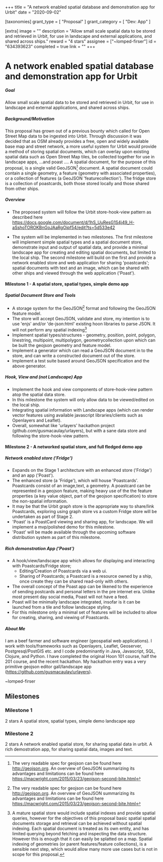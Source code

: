 +++
title = "﻿A network enabled spatial database and demonstration app for Urbit"
date = "2020-09-02"

[taxonomies]
grant_type = [ "Proposal" ]
grant_category = [ "Dev: App" ]

[extra]
image = ""
description = "Allow small scale spatial data to be stored and retrieved in Urbit, for use in landscape and external applications, and shared across ships."
reward = "4 stars"
assignee = ["~lomped-firser"]
id = "634393623"
completed = true
link = ""
+++

# A network enabled spatial database and demonstration app for Urbit

##### Goal

Allow small scale spatial data to be stored and retrieved in Urbit, for use in landscape and external applications, and shared across ships.

##### Background/Motivation

This proposal has grown out of a previous bounty which called for Open Street Map data to be ingested into Urbit. Through discussion it was decided that as OSM already provides a free, open and widely available base map and street network, a more useful system for Urbit would provide a method of storing spatial documents, which can overlay upon existing spatial data such as Open Street Map tiles, be collected together for use in landscape apps, ...and poast .... A spatial document, for the purpose of this proposal, is a single valid GeoJSON[^1] document. A spatial document could contain a single geometry, a feature (geometry with associated properties), or a collection of features (a GeoJSON 'featurecollection'). The fridge store is a collection of poastcards, both those stored locally and those shared from other ships.

##### Overview

- The proposed system will follow the Urbit store-hook-view pattern as described here https://docs.google.com/document/d/1hS_UuResG1S4j49_H-aSshoTOROKBnGoJAaRgOipf54/edit?ts=5d533e42

- The system will be implemented in two milestones. The first milestone will implement simple spatial types and a spatial document store, demonstrate input and output of spatial data, and provide a minimal landscape app for creating and editing spatial documents, but limited to the local ship. The second milestone will build on the first and provide a network enabled store and web application for sharing 'poastcards'; spatial documents with text and an image, which can be shared with other ships and viewed through the web application ('Poast').

#### Milestone 1 - A spatial store, spatial types, simple demo app

##### Spatial Document Store and Tools

- A storage system for the GeoJSON[^1] format and following the GeoJSON feature model.
- The store will accept GeoJSON, validate and store, my intention is to use 'enjs' and/or 'de-json:html' existing hoon libraries to parse JSON. It will not perform any spatial indexing[^2]
- Implement spatial types/structures - geometry, position, point, polygon, linestring, multipoint, multipolygon, geometrycollection upon which can be built the geojson geometry and feature model.
- Implement a generator which can read a GeoJSON document in to the store, and can write a constructed document out of the store.
- Implement a test suite based around GeoJSON specification and the above generator.

##### Hook, View and (not Landscape) App

- Implement the hook and view components of store-hook-view pattern atop the spatial data store.
- In this milestone the system will only allow data to be viewed/edited on the local ship.
- Integrating spatial information with Landscape apps (which can render vector features using available javascript libraries/clients such as Openlayers and Leaflet).
- Overall, somewhat like 'urlayers' hackathon project (github.com/gusmacaulay/urlayers), but with a sane data store and following the store-hook-view pattern.

#### Milestone 2 - A networked spatial store, and full fledged demo app

##### Network enabled store ('Fridge')

- Expands on the Stage 1 architecture with an enhanced store ('Fridge') and an app ('Poast').
- The enhanced store (a 'Fridge'), which will house 'Poastcards'. Poastcards consist of an image,text, a geometry. A poastcard can be represented in a geojson feature, making heavy use of the the feature properties (a key value object, part of the geojson specification) to store the non-spatial information.
- It may be that the Urbit graph store is the appropriate way to share/link Poastcards, exploring using graph store vs a custom Fridge store will be undertaken as part of Stage 2.
- 'Poast' is a PoastCard viewing and sharing app, for landscape. We will implement a mvp/polished demo for this milestone.
- 'Poast' will be made available through the upcoming software distribution system as part of this milestone.

##### Rich demonstration App ('Poast')

- A hook/view/landscape app which allows for displaying and interacting with Poastcards/Fridge store;
  - Editing/Creation of Poastcards via a web ui.
  - Sharing of Poastcards; a Poastcard is a resource owned by a ship, once create they can be shared read-only with others.
- The overall concept of the Poast app can be likened to the experience of sending postcards and personal letters in the pre internet era. Unlike most present day social media, Poast will not have a feed.
- Poast will be minimally landscape integrated, insofar is it can be launched from a tile and follow landscape styling.
- For this milestone only a minimal set of features will be included to allow for creating, sharing, and viewing of Poastcards.


##### About Me

I am a beef farmer and software engineer (geospatial web applications). I work with tools/frameworks such as Openlayers, Leaflet, Geoserver, Postgresql/PostGIS etc. and I code predominantly in Java, Javascript, SQL, Clojure, and Python. I have completed the original Hoon 101 course, half the 201 course, and the recent hackathon. My hackathon entry was a very primitive geojson editor gall/landscape app (https://github.com/gusmacaulay/urlayers).

~lomped-firser

## Milestones

### Milestone 1

2 stars
A spatial store, spatial types, simple demo landscape app

### Milestone 2

2 stars
A network enabled spatial store, for sharing spatial data in urbit.
A rich demostration app, for sharing spatial data, images and text.


[^1]: The very readable spec for geojson can be found here http://geojson.org. An overview of GeoJSON summarizing its advantages and limitations can be found here https://macwright.com/2015/03/23/geojson-second-bite.html
[^2]: A mature spatial store would include spatial indexes and provide spatial queries, however for the objectives of this proposal basic spatial spatial documents storage and retrieval can be achieved without spatial indexing. Each spatial document is treated as its own entity, and has limited querying beyond fetching and inspecting the data structure. However this is enough that it can easily be splatted on a map. Spatial indexing of geometries (or parent features/feature collections), is a sensible next step, which would allow many more use cases but is not in scope for this proposal.
[^3]: It may be possible to store styling info within the spatial documents, there are at least two GeoJSON style storage conventions, but nothing standardised (see discussion here https://gis.stackexchange.com/questions/22474/geojson-styling-information). Neither of these are part of the GeoJSON standard and appear to be not used much in the wild. There are formats such as KML and GeoPackage which have styling support, but these are also more complex formats.
